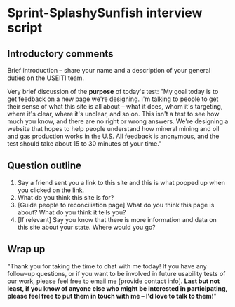 # Sprint-SplashySunfish interview script


## Introductory comments

Brief introduction – share your name and a description of your general duties on the USEITI team.

Very brief discussion of the **purpose** of today's test:  "My goal today is to get feedback on a new page we're designing. I'm talking to people to get their sense of what this site is all about – what it does, whom it's targeting, where it's clear, where it's unclear, and so on. This isn't a test to see how much you know, and there are no right or wrong answers. We're designing a website that hopes to help people understand how mineral mining and oil and gas production works in the U.S. All feedback is anonymous, and the test should take about 15 to 30 minutes of your time."


## Question outline

1. Say a friend sent you a link to this site and this is what popped up when you clicked on the link.
1. What do you think this site is for?
1. [Guide people to reconciliation page] What do you think this page is about? What do you think it tells you?
1. [If relevant] Say you know that there is more information and data on this site about your state. Where would you go?


## Wrap up

"Thank you for taking the time to chat with me today! If you have any follow-up questions, or if you want to be involved in future usability tests of our work, please feel free to email me [provide contact info]. **Last but not least, if you know of anyone else who might be interested in participating, please feel free to put them in touch with me – I'd love to talk to them!**"
